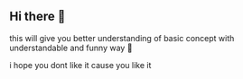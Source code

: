 ## Hi there 👋

this will give you better understanding of basic concept with understandable and funny way 🫡

i hope you dont like it cause you like it 
